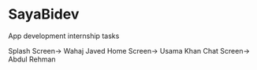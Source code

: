 # SayaBidev
App development internship tasks

Splash Screen-> Wahaj Javed
Home Screen-> Usama Khan
Chat Screen-> Abdul Rehman
